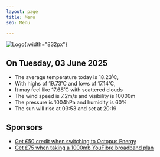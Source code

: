 ```yaml
---
layout: page
title: Menu
seo: Menu

---
```


![Logo](/images/logo.jpg){:width="832px"}

<!-- weather_marker starts -->
## On Tuesday, 03 June 2025

- The average temperature today is 18.23˚C,
- With highs of 19.73˚C and lows of 17.14˚C,
- It may feel like 17.68˚C with scattered clouds
- The wind speed is 7.2m/s and visibility is 10000m
- The pressure is 1004hPa and humidity is 60%
- The sun will rise at 03:53 and set at 20:19

<!-- weather_marker ends -->

## Sponsors

- [Get £50 credit when switching to Octopus Energy](https://bit.ly/3oD1nnS)
- [Get £75 when taking a 1000mb YouFibre broadband plan](https://aklam.io/91zWhU?)
